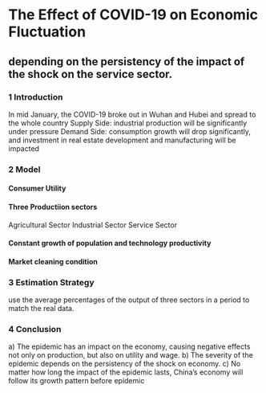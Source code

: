 # The Effect of COVID-19 on Economic Fluctuation 
## depending on the persistency of the impact of the shock on the service sector.


### 1 Introduction 
In mid January, the COVID-19 broke out in Wuhan and Hubei and spread to the whole country
Supply Side: industrial production will be significantly under pressure
Demand Side: consumption growth will drop significantly, and investment in real estate development and manufacturing will be impacted
### 2 Model
#### Consumer Utility
#### Three Productiion sectors
Agricultural Sector
Industrial Sector
Service Sector
#### Constant growth of population and technology productivity
#### Market cleaning condition
### 3 Estimation Strategy
 use the average percentages of the output of three sectors in a period to match the real data.
### 4 Conclusion
a) The epidemic has an impact on the economy, causing negative effects not only on production, but also on utility and wage.
b) The severity of the epidemic depends on the persistency of the shock on economy.
c) No matter how long the impact of the epidemic lasts, China’s economy will follow its growth pattern before epidemic
